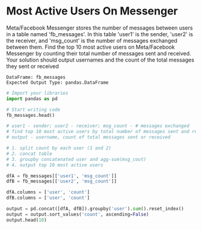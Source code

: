 # Most Active Users On Messenger

Meta/Facebook Messenger stores the number of messages between users in a table named 'fb_messages'. In this table 'user1' is the sender, 'user2' is the receiver, and 'msg_count' is the number of messages exchanged between them.
Find the top 10 most active users on Meta/Facebook Messenger by counting their total number of messages sent and received. Your solution should output usernames and the count of the total messages they sent or received

```
DataFrame: fb_messages
Expected Output Type: pandas.DataFrame
```

```python
# Import your libraries
import pandas as pd

# Start writing code
fb_messages.head()

# user1 - sender; user2 - receiver; msg_count - # messages exchanged
# find top 10 most active users by total number of messages sent and received
# output - username, count of total messages sent or received

# 1. split count by each user (1 and 2)
# 2. concat table
# 3. groupby concatenated user and agg-sum(msg_cout)
# 4. output top 10 most active users

dfA = fb_messages[['user1', 'msg_count']]
dfB = fb_messages[['user2', 'msg_count']]

dfA.columns = ['user', 'count']
dfB.columns = ['user', 'count']

output = pd.concat([dfA, dfB]).groupby('user').sum().reset_index()
output = output.sort_values('count', ascending=False)
output.head(10)
```